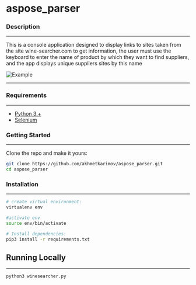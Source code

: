 # aspose_parser

### Description
---

This is a console application designed to display links to sites taken from the site wine-searcher.com to get information, the user must use the keyboard to enter the name of product by which they want to find suppliers, and the app displays unique suppliers sites by this name

![Example](https://github.com/akhmetkarimov/aspose_parser/blob/master/example.png)

---
###  Requirements
---
- [Python 3.+](https://www.python.org/downloads/)
- [Selenium](https://www.selenium.dev/)

###  Getting Started
---
Clone the repo and make it yours:


```bash
git clone https://github.com/akhmetkarimov/aspose_parser.git
cd aspose_parser
```
    

### Installation
---
```bash
# create virtual environment:
virtualenv env

#activate env
source env/bin/activate

# Install dependencies:
pip3 install -r requirements.txt
```
## Running Locally
---
```bash
python3 winesearcher.py
```
